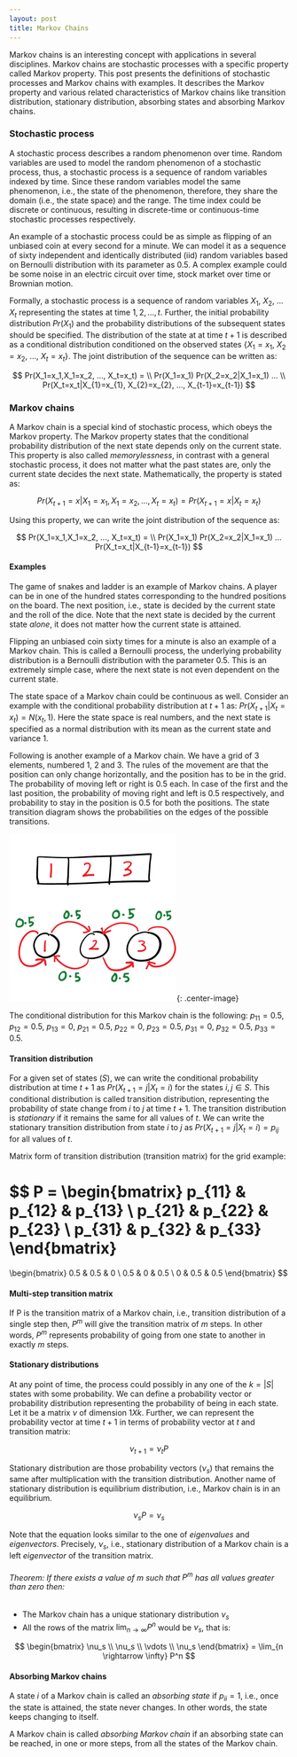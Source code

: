 ```yaml
---
layout: post
title: Markov Chains
---
```

Markov chains is an interesting concept with applications in several disciplines.
Markov chains are stochastic processes with a specific property called Markov property.
This post presents the definitions of stochastic processes and Markov chains with examples.
It describes the Markov property and various related characteristics of Markov chains
like transition distribution, stationary distribution,
absorbing states and absorbing Markov chains.

### Stochastic process
A stochastic process describes a random phenomenon over time.
Random variables are used to model the random phenomenon of a stochastic process, 
thus, a stochastic process is a sequence of random variables indexed by time.
Since these random variables model the same phenomenon, i.e., the state of
the phenomenon, therefore,
they share the domain (i.e., the state space) and the range.
The time index could be discrete or continuous, resulting in discrete-time
or continuous-time stochastic processes respectively.

An example of a stochastic process could be as simple as flipping of 
an unbiased coin at every second for a minute.
We can model it as a sequence of sixty independent and identically distributed (iid) random variables
based on Bernoulli distribution with its parameter as 0.5.
A complex example could be some noise in an electric circuit over time, 
stock market over time or Brownian motion.

Formally, a stochastic process is a sequence of random variables 
$X_1$, $X_2$, ... $X_t$ representing the states at time $1, 2, ..., t$.
Further, the initial probability distribution $Pr(X_1)$ and
the probability distributions of the subsequent states should be specified.
The distribution of the state at at time $t+1$ is described as 
a conditional distribution conditioned on the observed states {$X_1 = x_1$, $X_2 = x_2$, ..., $X_t = x_t$}.
The joint distribution of the sequence can be written as:

$$
Pr(X_1=x_1,X_1=x_2, ..., X_t=x_t) = \\
Pr(X_1=x_1) Pr(X_2=x_2|X_1=x_1) ... \\
Pr(X_t=x_t|X_{1}=x_{1}, X_{2}=x_{2}, ..., X_{t-1}=x_{t-1})
$$


### Markov chains
A Markov chain is a special kind of stochastic process, which obeys the Markov property. 
The Markov property states that the conditional probability distribution 
of the next state depends only on the current state.
This property is also called *memorylessness*, in contrast with a general stochastic process, it does not
matter what the past states are, only the current state decides the next state.
Mathematically, the property is stated as:

$$
Pr(X_{t+1}=x|X_1=x_1,X_1=x_2, ..., X_t=x_t) = Pr(X_{t+1}=x|X_t=x_t)
$$

Using this property, we can write the joint distribution of the sequence as:

$$
Pr(X_1=x_1,X_1=x_2, ..., X_t=x_t) = \\
Pr(X_1=x_1) Pr(X_2=x_2|X_1=x_1) ... Pr(X_t=x_t|X_{t-1}=x_{t-1})
$$

#### Examples
The game of snakes and ladder is an example of Markov chains. 
A player can be in one of the hundred states corresponding to the hundred positions on the board.
The next position, i.e., state is decided by the current state and the roll of the dice.
Note that the next state is decided by the current state *alone*,
it does not matter how the current state is attained.

Flipping an unbiased coin sixty times for a minute is also an example of a Markov chain. 
This is called a Bernoulli process, the underlying probability distribution 
is a Bernoulli distribution with the parameter 0.5.
This is an extremely simple case, where the next state
is not even dependent on the current state.

The state space of a Markov chain could be continuous as well. 
Consider an example with the conditional probability distribution at $t+1$ as:
$Pr(X_{t+1} | X_t = x_t) = N(x_t, 1)$. 
Here the state space is real numbers, 
and the next state is specified as a normal distribution 
with its mean as the current state and variance 1.

Following is another example of a Markov chain. We have a grid of 3 elements, numbered 1, 2 and 3.
The rules of the movement are that the position can only change horizontally, and the position has to be in the grid.
The probability of moving left or right is 0.5 each. In case of the first and the last position,
the probability of moving right and left is 0.5 respectively, and probability to stay in the
position is 0.5 for both the positions.
The state transition diagram shows the probabilities on the edges of the possible transitions.

![](/assets/markov-chains-grid-ex.png){: .center-image}

The conditional distribution for this Markov chain is the following:
$p_{11} = 0.5$, $p_{12} = 0.5$, $p_{13} = 0$,
$p_{21} = 0.5$, $p_{22} = 0$, $p_{23} = 0.5$,
$p_{31} = 0$, $p_{32} = 0.5$, $p_{33} = 0.5$.

#### Transition distribution
For a given set of states ($S$), we can write the conditional probability distribution at time $t+1$ as
$Pr(X_{t+1}=j|X_t=i)$ for the states $i, j \in S$.
This conditional distribution is called transition distribution, representing the probability of
state change from $i$ to $j$ at time $t+1$.
The transition distribution is *stationary* if it remains the same for all values of $t$.
We can write the stationary transition distribution from state $i$ to $j$ as 
$Pr(X_{t+1}=j|X_t=i) = p_{ij}$ for all values of $t$.

Matrix form of transition distribution (transition matrix) for the grid example:

$$
P = 
\begin{bmatrix}
p_{11} & p_{12} & p_{13} \\
p_{21} & p_{22} & p_{23} \\
p_{31} & p_{32} & p_{33}
\end{bmatrix}
=
\begin{bmatrix} 
0.5 & 0.5 & 0 \\
0.5 & 0 & 0.5 \\
0 & 0.5 & 0.5 
\end{bmatrix}
$$

#### Multi-step transition matrix
If P is the transition matrix of a Markov chain, i.e., transition distribution of a single step then,
$P^m$ will give the transition matrix of $m$ steps. In other words, $P^m$ represents probability of
going from one state to another in exactly $m$ steps.

#### Stationary distributions
At any point of time, the process could possibly in any one of the $k = |S|$ 
states with some probability.
We can define a probability vector or probability distribution 
representing the probability of being in each state.
Let it be a matrix $\nu$ of dimension $1 X k$.
Further, we can represent the probability vector at time $t+1$ 
in terms of probability vector at $t$
and transition matrix:

$$
\nu_{t+1} = \nu_t P
$$

Stationary distribution are those probability vectors ($\nu_s$) 
that remains the same after multiplication with 
the transition distribution. Another name of stationary distribution is equilibrium distribution,
i.e., Markov chain is in an equilibrium.

$$
\nu_s P = \nu_s
$$

Note that the equation looks similar to the one of *eigenvalues* and *eigenvectors*.
Precisely, $\nu_s$, i.e., stationary distribution of a Markov chain is a left *eigenvector* of
the transition matrix.

###### Theorem: If there exists a value of $m$ such that $P^m$ has all values greater than zero then:

* The Markov chain has a unique stationary distribution $\nu_s$
* All the rows of the matrix $\lim_{n \rightarrow \infty} P^n$ would be $\nu_s$, that is:

$$ 
\begin{bmatrix} 
\nu_s \\ 
\nu_s \\ 
\vdots \\
\nu_s 
\end{bmatrix} = \lim_{n \rightarrow \infty} P^n
$$

#### Absorbing Markov chains

A state $i$ of a Markov chain is called an *absorbing state* if $p_{ii} = 1$, i.e., once the state is
attained, the state never changes. In other words, the state keeps changing to itself.

A Markov chain is called *absorbing Markov chain* if an absorbing state can be reached, 
in one or more steps, from all the states of the Markov chain.

